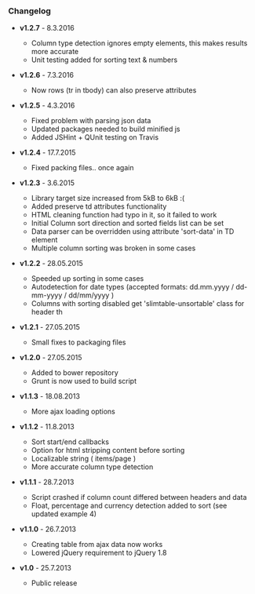 ### Changelog

+ **v1.2.7** - 8.3.2016
  - Column type detection ignores empty elements, this makes results more accurate
  - Unit testing added for sorting text & numbers

+ **v1.2.6** - 7.3.2016
  - Now rows (tr in tbody) can also preserve attributes

+ **v1.2.5** - 4.3.2016
  - Fixed problem with parsing json data
  - Updated packages needed to build minified js
  - Added JSHint + QUnit testing on Travis

+ **v1.2.4** - 17.7.2015
  - Fixed packing files.. once again

+ **v1.2.3** - 3.6.2015
  - Library target size increased from 5kB to 6kB :(
  - Added preserve td attributes functionality
  - HTML cleaning function had typo in it, so it failed to work
  - Initial Column sort direction and sorted fields list can be set
  - Data parser can be overridden using attribute 'sort-data' in TD element
  - Multiple column sorting was broken in some cases

+ **v1.2.2** - 28.05.2015
  - Speeded up sorting in some cases
  - Autodetection for date types (accepted formats: dd.mm.yyyy / dd-mm-yyyy / dd/mm/yyyy )
  - Columns with sorting disabled get 'slimtable-unsortable' class for header th

+ **v1.2.1** - 27.05.2015
  - Small fixes to packaging files

+ **v1.2.0** - 27.05.2015
  - Added to bower repository
  - Grunt is now used to build script

+ **v1.1.3** - 18.08.2013
  - More ajax loading options

+ **v1.1.2** - 11.8.2013
  - Sort start/end callbacks
  - Option for html stripping content before sorting
  - Localizable string ( items/page ) 
  - More accurate column type detection

+ **v1.1.1** - 28.7.2013
  - Script crashed if column count differed between headers and data
  - Float, percentage and currency detection added to sort (see updated example 4)

+ **v1.1.0** - 26.7.2013
  - Creating table from ajax data now works
  - Lowered jQuery requirement to jQuery 1.8

+ **v1.0** - 25.7.2013
  - Public release
